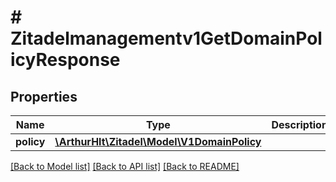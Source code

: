 # # Zitadelmanagementv1GetDomainPolicyResponse

## Properties

Name | Type | Description | Notes
------------ | ------------- | ------------- | -------------
**policy** | [**\ArthurHlt\Zitadel\Model\V1DomainPolicy**](V1DomainPolicy.md) |  | [optional]

[[Back to Model list]](../../README.md#models) [[Back to API list]](../../README.md#endpoints) [[Back to README]](../../README.md)
